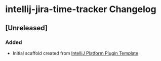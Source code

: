 <!-- Keep a Changelog guide -> https://keepachangelog.com -->

# intellij-jira-time-tracker Changelog

## [Unreleased]
### Added
- Initial scaffold created from [IntelliJ Platform Plugin Template](https://github.com/JetBrains/intellij-platform-plugin-template)
